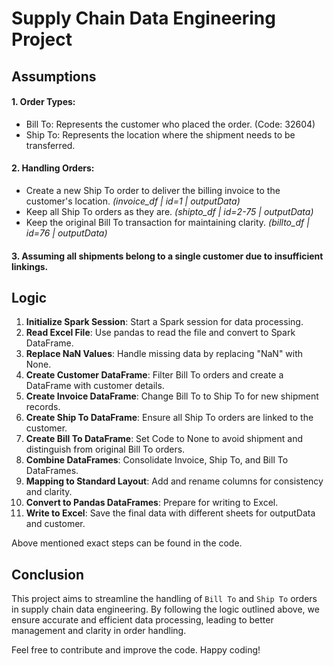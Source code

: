 # Supply Chain Data Engineering Project

## Assumptions

#### 1. Order Types:
- Bill To: Represents the customer who placed the order. (Code: 32604)
- Ship To: Represents the location where the shipment needs to be transferred.

#### 2. Handling Orders:
- Create a new Ship To order to deliver the billing invoice to the customer's location. *(invoice_df | id=1 | outputData)*
- Keep all Ship To orders as they are. *(shipto_df | id=2-75 | outputData)*
- Keep the original Bill To transaction for maintaining clarity. *(billto_df | id=76 | outputData)*

#### 3. Assuming all shipments belong to a single customer due to insufficient linkings.

## Logic

1. **Initialize Spark Session**: Start a Spark session for data processing.
2. **Read Excel File**: Use pandas to read the file and convert to Spark DataFrame.
3. **Replace NaN Values**: Handle missing data by replacing "NaN" with None.
4. **Create Customer DataFrame**: Filter Bill To orders and create a DataFrame with customer details.
5. **Create Invoice DataFrame**: Change Bill To to Ship To for new shipment records.
6. **Create Ship To DataFrame**: Ensure all Ship To orders are linked to the customer.
7. **Create Bill To DataFrame**: Set Code to None to avoid shipment and distinguish from original Bill To orders.
8. **Combine DataFrames**: Consolidate Invoice, Ship To, and Bill To DataFrames.
9. **Mapping to Standard Layout**: Add and rename columns for consistency and clarity.
10. **Convert to Pandas DataFrames**: Prepare for writing to Excel.
11. **Write to Excel**: Save the final data with different sheets for outputData and customer.

Above mentioned exact steps can be found in the code.

## Conclusion
This project aims to streamline the handling of `Bill To` and `Ship To` orders in supply chain data engineering. By following the logic outlined above, we ensure accurate and efficient data processing, leading to better management and clarity in order handling.

Feel free to contribute and improve the code. Happy coding!
